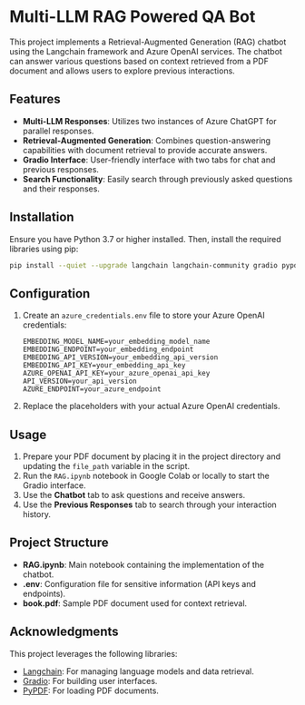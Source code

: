# Multi-LLM RAG Powered QA Bot

This project implements a Retrieval-Augmented Generation (RAG) chatbot using the Langchain framework and Azure OpenAI services. The chatbot can answer various questions based on context retrieved from a PDF document and allows users to explore previous interactions.

## Features

- **Multi-LLM Responses**: Utilizes two instances of Azure ChatGPT for parallel responses.
- **Retrieval-Augmented Generation**: Combines question-answering capabilities with document retrieval to provide accurate answers.
- **Gradio Interface**: User-friendly interface with two tabs for chat and previous responses.
- **Search Functionality**: Easily search through previously asked questions and their responses.

## Installation

Ensure you have Python 3.7 or higher installed. Then, install the required libraries using pip:

```bash
pip install --quiet --upgrade langchain langchain-community gradio pypdf langchain-openai faiss-cpu
```

## Configuration

1. Create an `azure_credentials.env` file to store your Azure OpenAI credentials:
   ```plaintext
   EMBEDDING_MODEL_NAME=your_embedding_model_name
   EMBEDDING_ENDPOINT=your_embedding_endpoint
   EMBEDDING_API_VERSION=your_embedding_api_version
   EMBEDDING_API_KEY=your_embedding_api_key
   AZURE_OPENAI_API_KEY=your_azure_openai_api_key
   API_VERSION=your_api_version
   AZURE_ENDPOINT=your_azure_endpoint
   ```

2. Replace the placeholders with your actual Azure OpenAI credentials.

## Usage

1. Prepare your PDF document by placing it in the project directory and updating the `file_path` variable in the script.
2. Run the `RAG.ipynb` notebook in Google Colab or locally to start the Gradio interface.
3. Use the **Chatbot** tab to ask questions and receive answers.
4. Use the **Previous Responses** tab to search through your interaction history.

## Project Structure

- **RAG.ipynb**: Main notebook containing the implementation of the chatbot.
- **.env**: Configuration file for sensitive information (API keys and endpoints).
- **book.pdf**: Sample PDF document used for context retrieval.

## Acknowledgments

This project leverages the following libraries:
- [Langchain](https://github.com/hwchase17/langchain): For managing language models and data retrieval.
- [Gradio](https://gradio.app/): For building user interfaces.
- [PyPDF](https://github.com/py-pdf/PyPDF2): For loading PDF documents.